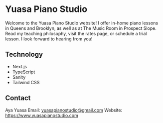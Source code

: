 # Yuasa Piano Studio

Welcome to the Yuasa Piano Studio website! I offer in-home piano lessons in Queens and Brooklyn, as well as at The Music Room in Prospect Slope. Read my teaching philosophy, visit the rates page, or schedule a trial lesson. I look forward to hearing from you!

## Technology

- Next.js
- TypeScript
- Sanity
- Tailwind CSS

## Contact

Aya Yuasa
Email: yuasapianostudio@gmail.com
Website: https://www.yuasapianostudio.com
